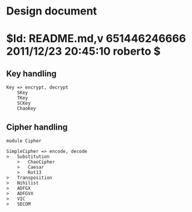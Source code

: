 # Design document
#
# $Id: README.md,v 651446246666 2011/12/23 20:45:10 roberto $

## Key handling

	Key => encrypt, decrypt
		SKey
		TKey
		SCKey
		ChaoKey

## Cipher handling

	module Cipher
	
	SimpleCipher => encode, decode
	>	Substitution
		>	ChaoCipher
		>   Caesar
		>   Rot13
	>	Transposition
	>	Nihilist
	>	ADFGX
	>	ADFGVX
	>	VIC
	>	SECOM

